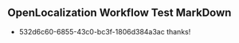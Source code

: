 ## OpenLocalization Workflow Test MarkDown
* 532d6c60-6855-43c0-bc3f-1806d384a3ac thanks!

<!--HONumber=Jul16_HO4-->


